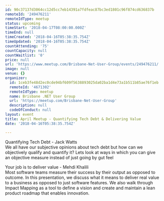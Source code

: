 ```yaml
---
id: 90c37137d3064cc12d5cc7eb14391a7fdfeac87bc3ed1801c96f874cd636837b
remoteId: '249476211'
remoteIdType: meetup
status: upcoming
timeStart: '2018-04-17T08:00:00.000Z'
timeEnd: null
timeCreated: '2018-04-16T05:38:35.754Z'
timeUpdated: '2018-04-16T05:38:35.754Z'
countAttending: '75'
countCapacity: null
countWaitlist: '0'
price: null
url: 'https://www.meetup.com/Brisbane-Net-User-Group/events/249476211/'
image: null
venue: {}
organizer:
  id: 1ceb3fe48d2ec0cde94bf609f5638893025da02ba1d4e73a1b511b85ae76f1eb
  remoteId: '4671302'
  remoteIdType: meetup
  name: Brisbane .NET User Group
  url: 'https://meetup.com/Brisbane-Net-User-Group'
  description: null
  codeOfConduct: null
layout: event
title: April Meetup - Quantifying Tech Debt & Delivering Value
date: '2018-04-16T05:38:35.754Z'

---
```

<p>Quantifying Tech Debt - Jack Watts<br/>We all have our subjective opinions about tech debt but how can we objectively qualify and quantify it? Lets look at ways in which you can give an objective measure instead of just going by gut feel</p> <p>Your job is to deliver value - Mehdi Khalili<br/>Most software teams measure their success by their output as opposed to outcome. In this presentation, we discuss what it means to deliver real value to a business as opposed to just software features. We also walk through Impact Mapping as a tool to define a vision and create and maintain a lean product roadmap that enables innovation.</p>
